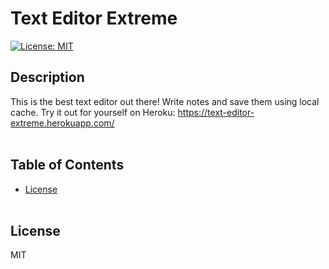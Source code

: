   # Text Editor Extreme

  [![License: MIT](https://img.shields.io/badge/License-MIT-yellow.svg)](https://opensource.org/licenses/MIT)
  
  ## Description 
  This is the best text editor out there! Write notes and save them using local cache. Try it out for yourself on Heroku: 
  https://text-editor-extreme.herokuapp.com/
  </br></br>

  ## Table of Contents
  - [License](#license)
  </br></br>

  ## License 
  MIT
  </br></br>